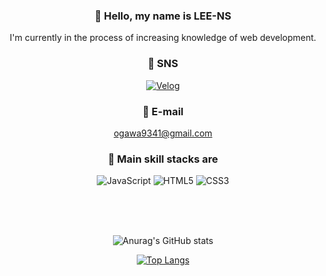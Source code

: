 <div align="center">

### 👤 Hello, my name is LEE-NS
I'm currently in the process of increasing knowledge of web development.
  
</div>

<div align="center">
  
### 🤝 SNS
[![Velog](http://img.shields.io/badge/-Velog-20C997?style=for-the-badge)](https://velog.io/@frog41/posts)

</div>

<div align="center">
  
### 📧 E-mail
ogawa9341@gmail.com

</div>

<div align="center">
  
### 🔧 Main skill stacks are
![JavaScript](https://img.shields.io/badge/javascript-%23323330.svg?style=for-the-badge&logo=javascript&logoColor=%23F7DF1E) ![HTML5](https://img.shields.io/badge/html5-%23E34F26.svg?style=for-the-badge&logo=html5&logoColor=white) ![CSS3](https://img.shields.io/badge/css3-%231572B6.svg?style=for-the-badge&logo=css3&logoColor=white)

</div>

<br><br><br>

<div align="center">
  
![Anurag's GitHub stats](https://github-readme-stats.vercel.app/api?username=LEE-NS&show_icons=true&layout=normal)

[![Top Langs](https://github-readme-stats.vercel.app/api/top-langs/?username=LEE-NS&langs_count=10&layout=normal)](https://github.com/LEE-NS)﻿

</div>





<!--
**LEE-NS/LEE-NS** is a ✨ _special_ ✨ repository because its `README.md` (this file) appears on your GitHub profile.

Here are some ideas to get you started:

- 🔭 I’m currently working on ...
- 🌱 I’m currently learning ...
- 👯 I’m looking to collaborate on ...
- 🤔 I’m looking for help with ...
- 💬 Ask me about ...
- 📫 How to reach me: ...
- 😄 Pronouns: ...
- ⚡ Fun fact: ...
-->
